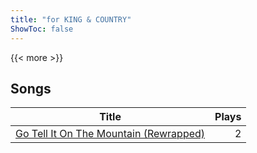 ```yaml
---
title: "for KING & COUNTRY"
ShowToc: false
---
```


{{< more >}}

## Songs
Title | Plays 
----- | -----: 
[Go Tell It On The Mountain (Rewrapped)](/songs/go-tell-it-on-the-mountain-rewrapped) | 2

